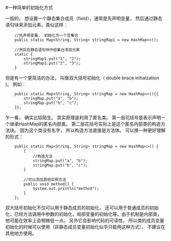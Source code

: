 #一种简单的初始化方式

一般的， 想设置一个静态集合成员（field），通常是先声明变量， 然后通过静态语句块来添加元素。类似这样：

```
    //先声明变量， 初始化为一个空集合
    public static Map<String, String> stringMap1 = new HashMap<>();

    //然后在静态语句块中给集合添加元素
    static {
        stringMap1.put("1", "2");
        stringMap1.put("2", "3");
    }

```
但是有一个更简洁的办法， 叫做双大括号初始化（ double brace initialzation )。 例如：
```
    public static Map<String, String> stringMap = new HashMap<>(){{
        stringMap.put("a", "b");
        stringMap.put("b", "c");
    }};
```

乍一看， 确实比较陌生。 其实原理是利用了匿名类。  第一层花括号是表示声明一个继承HashMap的匿名内部类。 第二层花括号实际上是这个匿名内部类的构造方法块。 因为这个类没有名字， 所以构造方法直接是方法体。 可以换一种更好理解的形式：
```
    public static Map<String, String> stringMap = new HashMap<>() {
        {
            //构造方法
            stringMap.put("a", "b");
            stringMap.put("b", "c");
        }
        
        //可以添加其他实例方法
        public void method() {
            System.out.println("method");
        }
    };
```

双大括号初始化不仅可以用于静态成员的初始化， 还可以用于普通成员的初始化，已经方法调用中参数的初始化，局部变量的初始化等。由于机制是内部类， 他可能在效率上会稍微低一点。 另外它会影响代码的可读性。 所以类的成员变量初始化的时候可以使用（非静态成员变量初始化似乎只能用这种方式）， 不建议在其他地方使用。 
